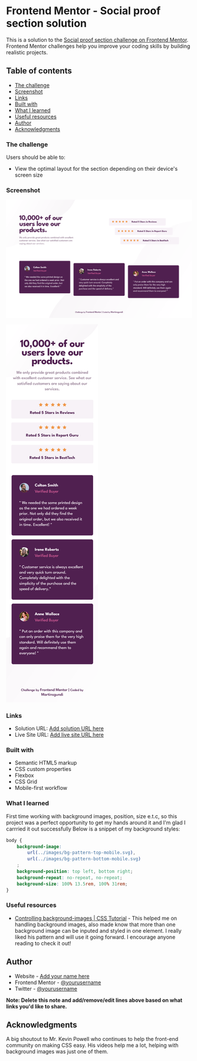 # Frontend Mentor - Social proof section solution

This is a solution to the [Social proof section challenge on Frontend Mentor](https://www.frontendmentor.io/challenges/social-proof-section-6e0qTv_bA). Frontend Mentor challenges help you improve your coding skills by building realistic projects. 

## Table of contents

  - [The challenge](#the-challenge)
  - [Screenshot](#screenshot)
  - [Links](#links)
  - [Built with](#built-with)
  - [What I learned](#what-i-learned)
  - [Useful resources](#useful-resources)
  - [Author](#author)
  - [Acknowledgments](#acknowledgments)




### The challenge

Users should be able to:

- View the optimal layout for the section depending on their device's screen size

### Screenshot


![](./images/Screenshot%20Desktop%20Frontend%20Mentor%20Social%20proof%20section.png)


![](<images/Screenshot Mobile Frontend Mentor Social proof section.png>)



### Links

- Solution URL: [Add solution URL here](https://your-solution-url.com)
- Live Site URL: [Add live site URL here](https://your-live-site-url.com)

### Built with

- Semantic HTML5 markup
- CSS custom properties
- Flexbox
- CSS Grid
- Mobile-first workflow


### What I learned

First time working with background images, position, size e.t.c, so this project was a perfect opportunity to get my hands around it and I'm glad I carrried it out successfully
Below is a snippet of my background styles:

```css
body {
    background-image: 
        url(../images/bg-pattern-top-mobile.svg),
        url(../images/bg-pattern-bottom-mobile.svg)
    ;
    background-position: top left, bottom right;
    background-repeat: no-repeat, no-repeat;
    background-size: 100% 13.5rem, 100% 31rem;
}
```

### Useful resources

- [Controlling background-images | CSS Tutorial](https://www.youtube.com/watch?v=3T_Jy1CqH9k) - This helped me on handling background images, also made know that more than one background image can be inputed and styled in one element. I really liked his pattern and will use it going forward. I encourage anyone reading to check it out!

## Author

- Website - [Add your name here](https://www.your-site.com)
- Frontend Mentor - [@yourusername](https://www.frontendmentor.io/profile/yourusername)
- Twitter - [@yourusername](https://www.twitter.com/yourusername)

**Note: Delete this note and add/remove/edit lines above based on what links you'd like to share.**

## Acknowledgments

A big shoutout to Mr. Kevin Powell who continues to help the front-end community on making CSS easy. 
His videos help me a lot, helping with background images was just one of them.
